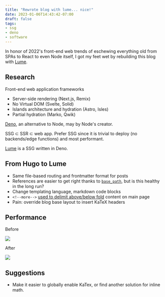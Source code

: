 ```yaml
---
title: "Rewrote blog with lume... nice!"
date: 2023-01-06T14:43:42-07:00
draft: false
tags:
- ssg
- deno
- software
---
```


In honor of 2022's front-end web trends of eschewing everything old
from SPAs to React to even Node itself, I got my feet wet by rebuilding
this blog with [Lume](https://lume.land).

<!--more-->

## Research

Front-end web application frameworks
 * Server-side rendering (Next.js, Remix)
 * No Virtual DOM (Svelte, Solid)
 * Islands architecture and hydration (Astro, Isles)
 * Partial hydration (Marko, Qwik)

[Deno](https://deno.land), an alternative to Node, may by Node's creator.

SSG $\subset$ SSR $\subset$ web app.
Prefer SSG since it is trivial to deploy (no backends/edge functions)
and most performant.

[Lume](https://lume.land) is a SSG written in Deno.

## From Hugo to Lume

* Same file-based routing and frontmatter format for posts
* References are easier to get right thanks to [`base_path`](https://lume.land/plugins/base_path/#description), but is this healthy in the long run?
* Change templating language, markdown code blocks
* `<!--more-->` [used to delimit above/below fold](https://github.com/lumeland/theme-simple-blog/blob/54cbf14c9be2cd0df1fbf9771bb3b3501395ec34/plugins.ts#L39) content on main page
* Pain: override blog base layout to insert KaTeX headers

## Performance

Before

<!-- ![](/img/rewrote-blog-lume/before.webp){ style="display: block; margin: 0 auto" } -->
![](/img/rewrote-blog-lume/before.webp)
 

After

![](/img/rewrote-blog-lume/after.webp)
 

## Suggestions

 * Make it easier to globally enable KaTex, or find another solution for inline math.